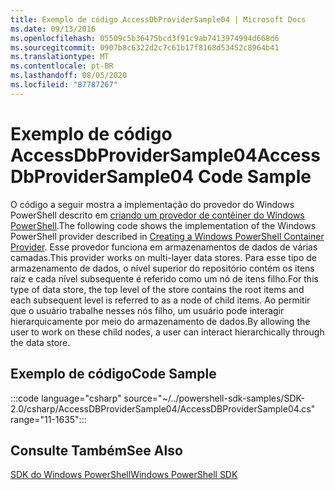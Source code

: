 ```yaml
---
title: Exemplo de código AccessDbProviderSample04 | Microsoft Docs
ms.date: 09/13/2016
ms.openlocfilehash: 05509c5b36475bcd3f91c9ab7413974994d668d6
ms.sourcegitcommit: 0907b8c6322d2c7c61b17f8168d53452c8964b41
ms.translationtype: MT
ms.contentlocale: pt-BR
ms.lasthandoff: 08/05/2020
ms.locfileid: "87787267"
---
```

# <a name="accessdbprovidersample04-code-sample"></a><span data-ttu-id="776a5-102">Exemplo de código AccessDbProviderSample04</span><span class="sxs-lookup"><span data-stu-id="776a5-102">AccessDbProviderSample04 Code Sample</span></span>

<span data-ttu-id="776a5-103">O código a seguir mostra a implementação do provedor do Windows PowerShell descrito em [criando um provedor de contêiner do Windows PowerShell](./creating-a-windows-powershell-container-provider.md).</span><span class="sxs-lookup"><span data-stu-id="776a5-103">The following code shows the implementation of the Windows PowerShell provider described in [Creating a Windows PowerShell Container Provider](./creating-a-windows-powershell-container-provider.md).</span></span>
<span data-ttu-id="776a5-104">Esse provedor funciona em armazenamentos de dados de várias camadas.</span><span class="sxs-lookup"><span data-stu-id="776a5-104">This provider works on multi-layer data stores.</span></span> <span data-ttu-id="776a5-105">Para esse tipo de armazenamento de dados, o nível superior do repositório contém os itens raiz e cada nível subsequente é referido como um nó de itens filho.</span><span class="sxs-lookup"><span data-stu-id="776a5-105">For this type of data store, the top level of the store contains the root items and each subsequent level is referred to as a node of child items.</span></span> <span data-ttu-id="776a5-106">Ao permitir que o usuário trabalhe nesses nós filho, um usuário pode interagir hierarquicamente por meio do armazenamento de dados.</span><span class="sxs-lookup"><span data-stu-id="776a5-106">By allowing the user to work on these child nodes, a user can interact hierarchically through the data store.</span></span>

## <a name="code-sample"></a><span data-ttu-id="776a5-107">Exemplo de código</span><span class="sxs-lookup"><span data-stu-id="776a5-107">Code Sample</span></span>

:::code language="csharp" source="~/../powershell-sdk-samples/SDK-2.0/csharp/AccessDBProviderSample04/AccessDBProviderSample04.cs" range="11-1635":::

## <a name="see-also"></a><span data-ttu-id="776a5-108">Consulte Também</span><span class="sxs-lookup"><span data-stu-id="776a5-108">See Also</span></span>

[<span data-ttu-id="776a5-109">SDK do Windows PowerShell</span><span class="sxs-lookup"><span data-stu-id="776a5-109">Windows PowerShell SDK</span></span>](../windows-powershell-reference.md)

